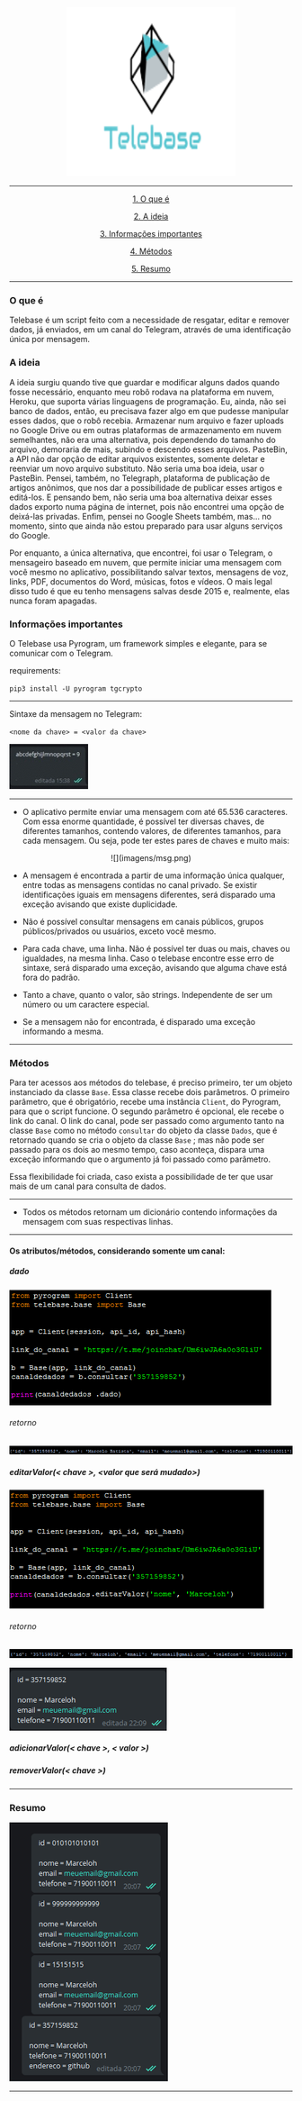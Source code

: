 <p align="center">
<img src="imagens/Telebasetranslogo.png" width=300 height=300 />
</p>

---

<div align="center">

[1. O que é](#O-que-é)

[2. A ideia](#A-ideia)

[3. Informações importantes](#Informações-importantes)

[4. Métodos](#Métodos)

[5. Resumo](#Resumo)

</div>

---

### O que é

Telebase é um script feito com a necessidade de resgatar, editar e remover dados, já enviados, em um canal do Telegram, através de uma identificação única por mensagem.



### A ideia

A ideia surgiu quando tive que guardar e modificar alguns dados quando fosse necessário, enquanto meu robô rodava na plataforma em nuvem, Heroku, que suporta várias linguagens de programação. Eu, ainda, não sei banco de dados, então, eu precisava fazer algo em que pudesse manipular esses dados, que o robô recebia. Armazenar num arquivo e fazer uploads no Google Drive ou em outras plataformas de armazenamento em nuvem semelhantes, não era uma alternativa, pois dependendo do tamanho do arquivo, demoraria de mais, subindo e descendo esses arquivos. PasteBin, a API não dar opção de editar arquivos existentes, somente deletar e reenviar um novo arquivo substituto. Não seria uma boa ideia, usar o PasteBin. Pensei, também, no Telegraph, plataforma de publicação de artigos anônimos, que nos dar a possibilidade de publicar esses artigos e editá-los. E pensando bem, não seria uma boa alternativa deixar esses dados exporto numa página de internet, pois não encontrei uma opção de deixá-las privadas. Enfim, pensei no Google Sheets também, mas... no momento, sinto que ainda não estou preparado para usar alguns serviços do Google.

Por enquanto,  a única alternativa, que encontrei, foi usar o Telegram, o mensageiro baseado em nuvem, que permite iniciar uma mensagem com você mesmo no aplicativo, possibilitando salvar textos, mensagens de voz, links, PDF, documentos do Word, músicas, fotos e vídeos. O mais legal disso tudo é que eu tenho mensagens salvas desde 2015 e, realmente, elas nunca foram apagadas.



### Informações importantes

O Telebase usa Pyrogram, um framework simples e elegante, para se comunicar com o Telegram. 

requirements:

`` pip3 install -U pyrogram tgcrypto ``

---

Sintaxe da mensagem no Telegram:

`` <nome da chave> = <valor da chave> ``

![](imagens/sintaxe.gif)

---

* O aplicativo permite enviar uma mensagem com até 65.536 caracteres. Com essa enorme quantidade, é possível ter diversas chaves, de diferentes tamanhos, contendo valores, de diferentes tamanhos, para cada mensagem. Ou seja, pode ter estes pares de chaves e muito mais:
<p align="center">
![](imagens/msg.png)
</p>

* A mensagem é encontrada a partir de uma informação única qualquer, entre todas as mensagens contidas no canal privado. Se existir identificações iguais em mensagens diferentes, será disparado uma exceção avisando que existe duplicidade.

* Não é possível consultar mensagens em canais públicos, grupos públicos/privados ou usuários, exceto você mesmo.

* Para cada chave, uma linha. Não é possível ter duas ou mais, chaves ou igualdades, na mesma linha. Caso o telebase encontre esse erro de sintaxe, será disparado uma exceção, avisando que alguma chave está fora do padrão.  

* Tanto a chave, quanto o valor, são strings. Independente de ser um número ou um caractere especial.

  

* Se a mensagem não for encontrada, é disparado uma exceção informando a mesma.

---

### Métodos

Para ter acessos aos métodos do telebase, é preciso primeiro, ter um objeto instanciado da classe ``Base``. Essa classe recebe dois parâmetros. O primeiro parâmetro, que é obrigatório, recebe uma instância ``Client``, do Pyrogram, para que o script funcione. O segundo parâmetro é opcional, ele recebe o link do canal. O link do canal, pode ser passado como argumento tanto na classe ``Base`` como no método ``consultar`` do objeto da classe ``Dados``, que é retornado quando se cria o objeto da classe ``Base`` ; mas não pode ser passado para os dois ao mesmo tempo, caso aconteça, dispara uma exceção informando que o argumento já foi passado como parâmetro.

Essa flexibilidade foi criada, caso exista a possibilidade de ter que usar mais de um canal para consulta de dados.

---

* Todos os métodos retornam um dicionário contendo informações da mensagem com suas respectivas linhas.

------

#### Os atributos/métodos, considerando somente um canal:

##### dado

![](imagens/atributoDado.png)

###### retorno

![](imagens/retornoDado.png)

##### editarValor(< chave >, <valor que será mudado>)

![](imagens/metodoeditarValor.png)

###### retorno

![](imagens/editarValorTerminal.png)

![](imagens/editarValorTelegram.png)



##### adicionarValor(< chave >, < valor >)

##### removerValor(< chave >)

---



### Resumo



![](imagens/resumo.png)

------



